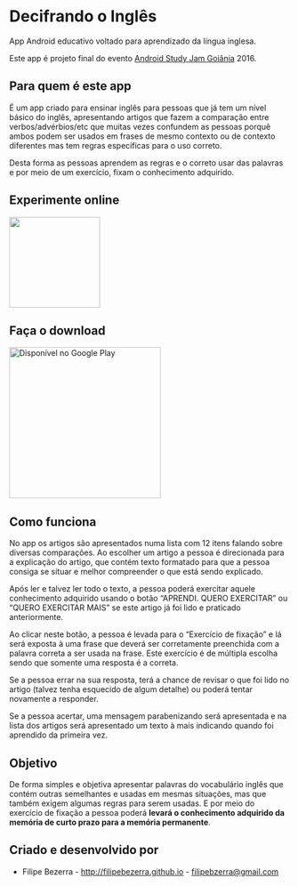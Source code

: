 # Decifrando o Inglês
App Android educativo voltado para aprendizado da língua inglesa. 

Este app é projeto final do evento [Android Study Jam Goiânia](https://plus.google.com/communities/102091391677384960565) 2016.

## Para quem é este app

É um app criado para ensinar inglês para pessoas que já tem um nível básico do inglês, apresentando artigos que fazem a comparação entre verbos/advérbios/etc que muitas vezes confundem as pessoas porquê ambos podem ser usados em frases de mesmo contexto ou de contexto diferentes mas tem regras específicas para o uso correto.

Desta forma as pessoas aprendem as regras e o correto usar das palavras e por meio de um exercício, fixam o conhecimento adquirido.

## Experimente online
<a href="https://appetize.io/app/6mmt1yp6v49329hq2m47uh4eyc?device=nexus5&scale=75&orientation=portrait&osVersion=6.0&autoplay=true" target="_blank"><img src="https://raw.githubusercontent.com/filipebezerra/VerseOfTheDay/master/art/Live/Appetize-Nexus5.PNG" heigth="320" width="163"></a>

## Faça o download
<a href='https://play.google.com/store/apps/details?id=com.github.filipebezerra.decifrandoingles&utm_source=global_co&utm_medium=prtnr&utm_content=Mar2515&utm_campaign=PartBadge&pcampaignid=MKT-Other-global-all-co-prtnr-py-PartBadge-Mar2515-1'><img alt='Disponível no Google Play' src='https://play.google.com/intl/en_us/badges/images/generic/pt-br_badge_web_generic.png' heigth="480" width="272"/></a>

## Como funciona

No app os artigos são apresentados numa lista com 12 itens falando sobre diversas comparações. Ao escolher um artigo a pessoa é direcionada para a explicação do artigo, que contém texto formatado para que a pessoa consiga se situar e melhor compreender o que está sendo explicado.

Após ler e talvez ler todo o texto, a pessoa poderá exercitar aquele conhecimento adquirido usando o botão “APRENDI. QUERO EXERCITAR” ou “QUERO EXERCITAR MAIS” se este artigo já foi lido e praticado anteriormente.

Ao clicar neste botão, a pessoa é levada para o “Exercício de fixação” e lá será exposta à uma frase que deverá ser corretamente preenchida com a palavra correta a ser usada na frase. Este exercício é de múltipla escolha sendo que somente uma resposta é a correta.

Se a pessoa errar na sua resposta, terá a chance de revisar o que foi lido no artigo (talvez tenha esquecido de algum detalhe) ou poderá tentar novamente a responder.

Se a pessoa acertar, uma mensagem parabenizando será apresentada e na lista dos artigos será apresentado um texto à mais indicando quando foi aprendido da primeira vez.

## Objetivo

De forma simples e objetiva apresentar palavras do vocabulário inglês que contém outras semelhantes e usadas em mesmas situações, mas que também exigem algumas regras para serem usadas. E por meio do exercício de fixação a pessoa poderá <b>levará o conhecimento adquirido da memória de curto prazo para a memória permanente</b>.

## Criado e desenvolvido por
* Filipe Bezerra - http://filipebezerra.github.io - filipebzerra@gmail.com
